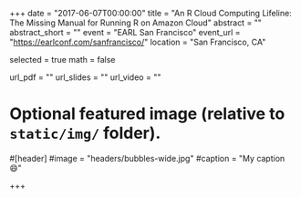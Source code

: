 +++
date = "2017-06-07T00:00:00"
title = "An R Cloud Computing Lifeline: The Missing Manual for Running R on Amazon Cloud"
abstract = ""
abstract_short = ""
event = "EARL San Francisco"
event_url = "https://earlconf.com/sanfrancisco/"
location = "San Francisco, CA"

selected = true
math = false

url_pdf = ""
url_slides = ""
url_video = ""

# Optional featured image (relative to `static/img/` folder).
#[header]
#image = "headers/bubbles-wide.jpg"
#caption = "My caption :smile:"

+++
